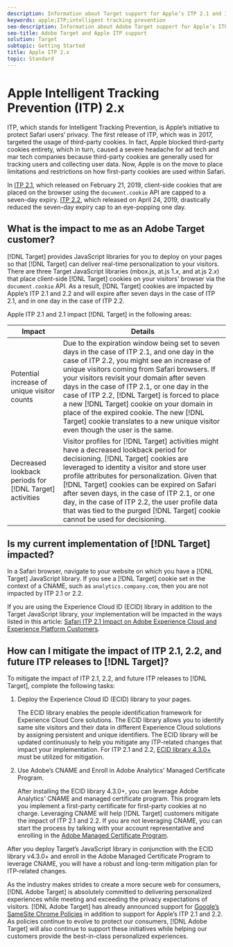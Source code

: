 ```yaml
---
description: Information about Target support for Apple’s ITP 2.1 and ITP 2.2 via the Experience Cloud ID (ECID) library 4.3.
keywords: apple;ITP;intelligent tracking prevention
seo-description: Information about Adobe Target support for Apple’s ITP 2.1 and ITP 2.2 via the Experience Cloud ID (ECID) library 4.3.
seo-title: Adobe Target and Apple ITP support
solution: Target
subtopic: Getting Started
title: Apple ITP 2.x
topic: Standard
---
```


# Apple Intelligent Tracking Prevention (ITP) 2.x

ITP, which stands for Intelligent Tracking Prevention, is Apple’s initiative to protect Safari users’ privacy. The first release of ITP, which was in 2017, targeted the usage of third-party cookies. In fact, Apple blocked third-party cookies entirety, which in turn, caused a severe headache for ad tech and mar tech companies because third-party cookies are generally used for tracking users and collecting user data. Now, Apple is on the move to place limitations and restrictions on how first-party cookies are used within Safari.

In [ITP 2.1](https://webkit.org/blog/8613/intelligent-tracking-prevention-2-1/), which released on February 21, 2019, client-side cookies that are placed on the browser using the `document.cookie` API are capped to a seven-day expiry. [ITP 2.2](https://webkit.org/blog/8828/intelligent-tracking-prevention-2-2/), which released on April 24, 2019, drastically reduced the seven-day expiry cap to an eye-popping one day.

## What is the impact to me as an Adobe Target customer?

[!DNL Target] provides JavaScript libraries for you to deploy on your pages so that [!DNL Target] can deliver real-time personalization to your visitors. There are three Target JavaScript libraries (mbox.js, at.js 1.*x*, and at.js 2.*x*) that place client-side [!DNL Target] cookies on your visitors' browser via the `document.cookie` API. As a result, [!DNL Target] cookies are impacted by Apple’s ITP 2.1 and 2.2 and will expire after seven days in the case of ITP 2.1, and in one day in the case of ITP 2.2.

Apple ITP 2.1 and 2.1 impact [!DNL Target] in the following areas:

|Impact|Details|
| --- | --- |
|Potential increase of unique visitor counts|Due to the expiration window being set to seven days in the case of ITP 2.1, and one day in the case of ITP 2.2, you might see an increase of unique visitors coming from Safari browsers. If your visitors revisit your domain after seven days in the case of ITP 2.1, or one day in the case of ITP 2.2, [!DNL Target] is forced to place a new [!DNL Target] cookie on your domain in place of the expired cookie. The new [!DNL Target] cookie translates to a new unique visitor even though the user is the same.|
|Decreased lookback periods for [!DNL Target] activities|Visitor profiles for [!DNL Target] activities might have a decreased lookback period for decisioning. [!DNL Target] cookies are leveraged to identity a visitor and store user profile attributes for personalization. Given that [!DNL Target] cookies can be expired on Safari after seven days, in the case of ITP 2.1, or one day, in the case of ITP 2.2, the user profile data that was tied to the purged [!DNL Target] cookie cannot be used for decisioning.|

## Is my current implementation of [!DNL Target] impacted?

In a Safari browser, navigate to your website on which you have a [!DNL Target] JavaScript library. If you see a [!DNL Target] cookie set in the context of a CNAME, such as `analytics.company.com`, then you are not impacted by ITP 2.1 or 2.2.  

If you are using the Experience Cloud ID (ECID) library in addition to the Target JavaScript library, your implementation will be impacted in the ways listed in this article: [Safari ITP 2.1 Impact on Adobe Experience Cloud and Experience Platform Customers](https://medium.com/adobetech/safari-itp-2-1-impact-on-adobe-experience-cloud-customers-9439cecb55ac).

## How can I mitigate the impact of ITP 2.1, 2.2, and future ITP releases to [!DNL Target]?

To mitigate the impact of ITP 2.1, 2.2, and future ITP releases to [!DNL Target], complete the following tasks:

1. Deploy the Experience Cloud ID (ECID) library to your pages.

   The ECID library enables the people identification framework for Experience Cloud Core solutions. The ECID library allows you to identify same site visitors and their data in different Experience Cloud solutions by assigning persistent and unique identifiers. The ECID library will be updated continuously to help you mitigate any ITP-related changes that impact your implementation. For ITP 2.1 and 2.2, [ECID library 4.3.0+](https://marketing.adobe.com/resources/help/en_US/mcvid/mcvid-release-notes.html) must be utilized for mitigation.

1. Use Adobe’s CNAME and Enroll in Adobe Analytics' Managed Certificate Program.

   After installing the ECID library 4.3.0+, you can leverage Adobe Analytics' CNAME and managed certificate program. This program lets you implement a first-party certificate for first-party cookies at no charge. Leveraging CNAME will help [!DNL Target] customers mitigate the impact of ITP 2.1 and 2.2. If you are not leveraging CNAME, you can start the process by talking with your account representative and enrolling in the [Adobe Managed Certificate Program](https://marketing.adobe.com/resources/help/en_US/whitepapers/first_party_cookies/adobe_managed_cert_pgm.html).

After you deploy Target’s JavaScript library in conjunction with the ECID library v4.3.0+ and enroll in the Adobe Managed Certificate Program to leverage CNAME, you will have a robust and long-term mitigation plan for ITP-related changes.

As the industry makes strides to create a more secure web for consumers, [!DNL Adobe Target] is absolutely committed to delivering personalized experiences while meeting and exceeding the privacy expectations of visitors. [!DNL Adobe Target] has already announced support for [Google’s SameSite Chrome Policies](/help/c-implementing-target/c-considerations-before-you-implement-target/c-privacy/google-chrome-samesite-cookie-policies.md) in addition to support for Apple’s ITP 2.1 and 2.2. As policies continue to evolve to protect our consumers, [!DNL Adobe Target] will also continue to support these initiatives while helping our customers provide the best-in-class personalized experiences.
